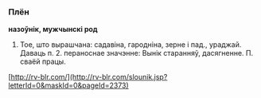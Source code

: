 ### Плён
**назоўнік, мужчынскі род**

1. Тое, што вырашчана: садавіна, гародніна, зерне і пад., ураджай. Даваць п. 2. пераноснае значэнне: Вынік старанняў, дасягненне. П. сваёй працы.

<a rel="author">[http://rv-blr.com/](http://rv-blr.com/slounik.jsp?letterId=0&maskId=0&pageId=2373)</a>
